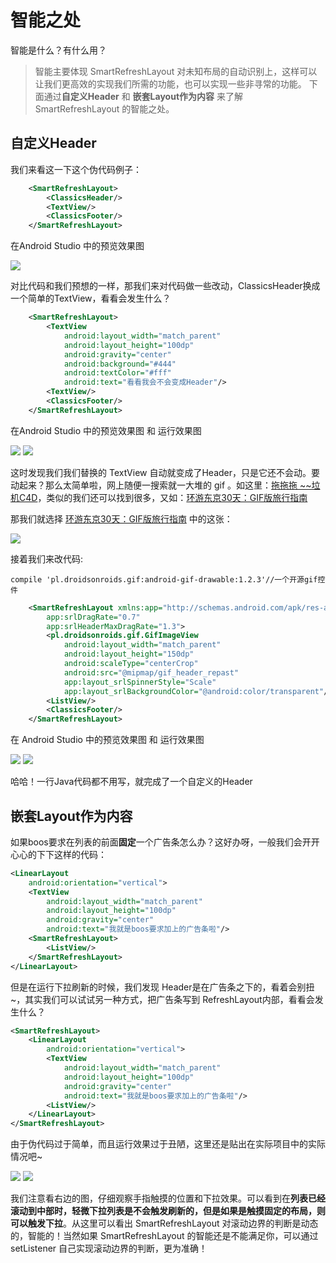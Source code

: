 # 智能之处

智能是什么？有什么用？

>智能主要体现 SmartRefreshLayout 对未知布局的自动识别上，这样可以让我们更高效的实现我们所需的功能，也可以实现一些非寻常的功能。
>下面通过**自定义Header** 和 **嵌套Layout作为内容** 来了解 SmartRefreshLayout 的智能之处。

## 自定义Header

我们来看这一下这个伪代码例子：
```xml
    <SmartRefreshLayout>
        <ClassicsHeader/>
        <TextView/>
        <ClassicsFooter/>
    </SmartRefreshLayout>
```
在Android Studio 中的预览效果图

![](https://github.com/scwang90/SmartRefreshLayout/raw/master/art/jpg_preview_xml_define.jpg)

对比代码和我们预想的一样，那我们来对代码做一些改动，ClassicsHeader换成一个简单的TextView，看看会发生什么？
```xml
    <SmartRefreshLayout>
        <TextView
            android:layout_width="match_parent"
            android:layout_height="100dp"
            android:gravity="center"
            android:background="#444"
            android:textColor="#fff"
            android:text="看看我会不会变成Header"/>
        <TextView/>
        <ClassicsFooter/>
    </SmartRefreshLayout>
```
在Android Studio 中的预览效果图 和 运行效果图

![](https://github.com/scwang90/SmartRefreshLayout/raw/master/art/jpg_preview_textheader.jpg) ![](https://github.com/scwang90/SmartRefreshLayout/raw/master/art/gif_preview_textheader.gif)

这时发现我们我们替换的 TextView 自动就变成了Header，只是它还不会动。要动起来？那么太简单啦，网上随便一搜索就一大堆的 gif 。如这里：[拖拖拖 ~~垃机C4D](http://www.ui.cn/detail/255143.html)，类似的我们还可以找到很多，又如：[环游东京30天：GIF版旅行指南](http://www.xueui.cn/appreciate/motion-design/gif-version-of-tokyo-travel-guide.html)

那我们就选择 [环游东京30天：GIF版旅行指南](http://www.xueui.cn/appreciate/motion-design/gif-version-of-tokyo-travel-guide.html) 中的这张：

![](http://78rbeb.com1.z0.glb.clouddn.com/wp-content/uploads/2017/05/201705031493854833.gif)

接着我们来改代码:

```
compile 'pl.droidsonroids.gif:android-gif-drawable:1.2.3'//一个开源gif控件
```
```xml
    <SmartRefreshLayout xmlns:app="http://schemas.android.com/apk/res-auto"
        app:srlDragRate="0.7"
        app:srlHeaderMaxDragRate="1.3">
        <pl.droidsonroids.gif.GifImageView
            android:layout_width="match_parent"
            android:layout_height="150dp"
            android:scaleType="centerCrop"
            android:src="@mipmap/gif_header_repast"
            app:layout_srlSpinnerStyle="Scale"
            app:layout_srlBackgroundColor="@android:color/transparent"/>
        <ListView/>
        <ClassicsFooter/>
    </SmartRefreshLayout>
```
在 Android Studio 中的预览效果图 和 运行效果图

![](https://github.com/scwang90/SmartRefreshLayout/raw/master/art/jpg_preview_gifheader.jpg) ![](https://github.com/scwang90/SmartRefreshLayout/raw/master/art/gif_practive_repast.gif)

哈哈！一行Java代码都不用写，就完成了一个自定义的Header

## 嵌套Layout作为内容

如果boos要求在列表的前面**固定**一个广告条怎么办？这好办呀，一般我们会开开心心的下下这样的代码：
```xml
<LinearLayout
    android:orientation="vertical">
    <TextView
        android:layout_width="match_parent"
        android:layout_height="100dp"
        android:gravity="center"
        android:text="我就是boos要求加上的广告条啦"/>
    <SmartRefreshLayout>
        <ListView/>
    </SmartRefreshLayout>
</LinearLayout>
```
但是在运行下拉刷新的时候，我们发现 Header是在广告条之下的，看着会别扭~，其实我们可以试试另一种方式，把广告条写到 RefreshLayout内部，看看会发生什么？
```xml
<SmartRefreshLayout>
	<LinearLayout
	    android:orientation="vertical">
	    <TextView
	        android:layout_width="match_parent"
	        android:layout_height="100dp"
	        android:gravity="center"
	        android:text="我就是boos要求加上的广告条啦"/>
	    <ListView/>
	</LinearLayout>
</SmartRefreshLayout>
```
由于伪代码过于简单，而且运行效果过于丑陋，这里还是贴出在实际项目中的实际情况吧~

![](https://github.com/scwang90/SmartRefreshLayout/raw/master/art/gif_practive_feedlist.gif) ![](https://github.com/scwang90/SmartRefreshLayout/raw/master/art/gif_practive_smart.gif)

我们注意看右边的图，仔细观察手指触摸的位置和下拉效果。可以看到在**列表已经滚动到中部时，轻微下拉列表是不会触发刷新的，但是如果是触摸固定的布局，则可以触发下拉**。从这里可以看出 SmartRefreshLayout 对滚动边界的判断是动态的，智能的！当然如果 SmartRefreshLayout 的智能还是不能满足你，可以通过 setListener 自己实现滚动边界的判断，更为准确！
